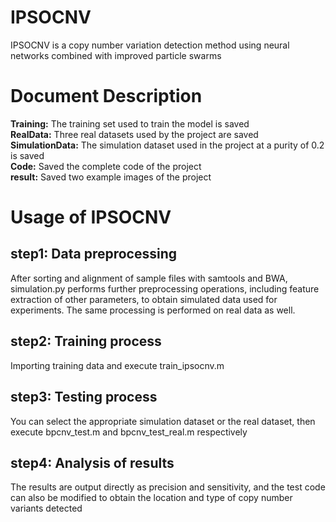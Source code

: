 # IPSOCNV
IPSOCNV is a copy number variation detection method using neural networks combined with improved particle swarms

# Document Description

**Training:** The training set used to train the model is saved<br>
**RealData:** Three real datasets used by the project are saved<br>
**SimulationData:** The simulation dataset used in the project at a purity of 0.2 is saved<br>
**Code:** Saved the complete code of the project<br>
**result:** Saved two example images of the project<br>

# Usage of IPSOCNV
## step1: Data preprocessing
After sorting and alignment of sample files with samtools and BWA, simulation.py performs further preprocessing operations, including feature extraction of other parameters, to obtain simulated data used for experiments. The same processing is performed on real data as well.
## step2: Training process
Importing training data and execute train_ipsocnv.m
## step3: Testing process
You can select the appropriate simulation dataset or the real dataset, then execute bpcnv_test.m and bpcnv_test_real.m respectively
## step4: Analysis of results
The results are output directly as precision and sensitivity, and the test code can also be modified to obtain the location and type of copy number variants detected
